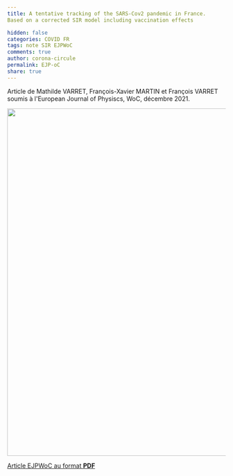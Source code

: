 ```yaml
---
title: A tentative tracking of the SARS-Cov2 pandemic in France. 
Based on a corrected SIR model including vaccination effects

hidden: false
categories: COVID FR
tags: note SIR EJPWoC
comments: true
author: corona-circule
permalink: EJP-oC
share: true
---
```


<link rel="stylesheet" href="../assets/css/style.css">

Article de Mathilde VARRET, François-Xavier MARTIN et François VARRET soumis à l'European Journal of Physiscs, WoC, décembre 2021. <br/>


<img src='/lettres/images/img-EJPWoC.png' width='800px'/>

[Article EJPWoC au format __PDF__](/lettres/resources/pdf/EJPWoC.pdf)
